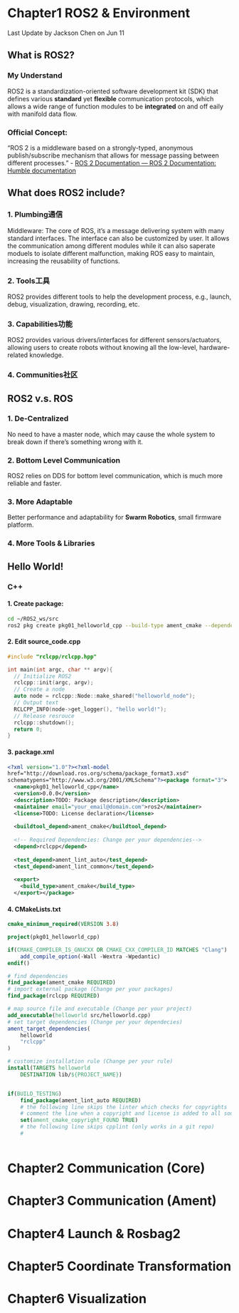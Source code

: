 # Chapter1 ROS2 & Environment

Last Update by Jackson Chen on Jun 11

## What is ROS2?

### My Understand

ROS2 is a standardization-oriented software development kit (SDK) that defines various **standard** yet **flexible** communication protocols, which allows a wide range of function modules to be **integrated** on and off eaily with manifold data flow.

### Official Concept:

“ROS 2 is a middleware based on a strongly-typed, anonymous publish/subscribe mechanism that allows for message passing between different processes.” - [ROS 2 Documentation — ROS 2 Documentation: Humble documentation](https://docs.ros.org/en/humble/index.html)

## What does ROS2 include?

### 1. Plumbing通信

Middleware: The core of ROS, it’s a message delivering system with many standard interfaces. The interface can also be customized by user. It allows the communication among different modules while it can also saperate moduels to isolate different malfunction, making ROS easy to maintain, increasing the reusability of functions.

### 2. Tools工具

ROS2 provides different tools to help the development process, e.g., launch, debug, visualization, drawing, recording, etc.

### 3. Capabilities功能

ROS2 provides various drivers/interfaces for different sensors/actuators, allowing users to create robots without knowing all the low-level, hardware-related knowledge.

### 4. Communities社区

## ROS2 v.s. ROS

### 1. De-Centralized

No need to have a master node, which may cause the whole system to break down if there’s something wrong with it.

### 2. Bottom Level Communication

ROS2 relies on DDS for bottom level communication, which is much more reliable and faster.

### 3. More Adaptable

Better performance and adaptability for **Swarm Robotics**, small firmware platform.

### 4. More Tools & Libraries

## Hello World!

### C++

#### 1. Create package:

```bash
cd ~/ROS2_ws/src
ros2 pkg create pkg01_helloworld_cpp --build-type ament_cmake --dependencies rclcpp --node-name helloworld
```

#### 2. Edit source_code.cpp

```c++
#include "rclcpp/rclcpp.hpp"

int main(int argc, char ** argv){
  // Initialize ROS2
  rclcpp::init(argc, argv);
  // Create a node
  auto node = rclcpp::Node::make_shared("helloworld_node");
  // Output text
  RCLCPP_INFO(node->get_logger(), "hello world!");
  // Release resrouce
  rclcpp::shutdown();
  return 0;
}
```

#### 3. package.xml

```xml
<?xml version="1.0"?><?xml-model
href="http://download.ros.org/schema/package_format3.xsd"
schematypens="http://www.w3.org/2001/XMLSchema"?><package format="3">
  <name>pkg01_helloworld_cpp</name>
  <version>0.0.0</version>
  <description>TODO: Package description</description>
  <maintainer email="your_email@domain.com">ros2</maintainer>
  <license>TODO: License declaration</license>
  
  <buildtool_depend>ament_cmake</buildtool_depend>
  
  <!-- Required Dependencies: Change per your dependencies-->
  <depend>rclcpp</depend>
  
  <test_depend>ament_lint_auto</test_depend>
  <test_depend>ament_lint_common</test_depend>
  
  <export>
    <build_type>ament_cmake</build_type>
  </export></package>
```

#### 4. CMakeLists.txt

```cmake
cmake_minimum_required(VERSION 3.8)

project(pkg01_helloworld_cpp)

if(CMAKE_COMPILER_IS_GNUCXX OR CMAKE_CXX_COMPILER_ID MATCHES "Clang")
	add_compile_option(-Wall -Wextra -Wpedantic)
endif()

# find dependencies
find_package(ament_cmake REQUIRED)
# import external package (Change per your packages)
find_package(rclcpp REQUIRED)

# map source file and executable (Change per your project)
add_executable(helloworld src/helloworld.cpp)
# set target dependencies (Change per your dependecies)
ament_target_dependencies(
	helloworld
	"rclcpp"
)

# customize installation rule (Change per your rule)
install(TARGETS helloworld
	DESTINATION lib/${PROJECT_NAME})


if(BUILD_TESTING)
	find_package(ament_lint_auto REQUIRED)
	# the following line skips the linter which checks for copyrights
	# comment the line when a copyright and license is added to all source files
	set(ament_cmake_copyright_FOUND TRUE)
	# the following line skips cpplint (only works in a git repo)
	# 
```



```python

```



# Chapter2 Communication (Core)

# Chapter3 Communication (Ament)

# Chapter4 Launch & Rosbag2

# Chapter5 Coordinate Transformation

# Chapter6 Visualization









